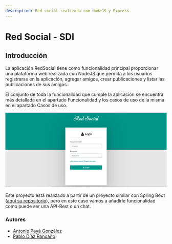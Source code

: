 ```yaml
---
description: Red social realizada con NodeJS y Express.
---
```


# Red Social - SDI

## Introducción

La aplicación RedSocial tiene como funcionalidad principal proporcionar una plataforma web realizada con NodeJS que permita a los usuarios registrarse en la aplicación, agregar amigos, crear publicaciones y listar las publicaciones de sus amigos.

El conjunto de toda la funcionalidad que cumple la aplicación se encuentra más detallada en el apartado Funcionalidad y los casos de uso de la misma en el apartado Casos de uso.

![P&#xE1;gina de Login de la aplicaci&#xF3;n.](.gitbook/assets/login.png)

Este proyecto está realizado a partir de un proyecto similar con Spring Boot \([aquí su repositorio](https://github.com/antonioalfa22/RedSocial-SDI)\), pero en este caso vamos a añadirle funcionalidad como puede ser una API-Rest o un chat.

### Autores

* [Antonio Payá González](https://github.com/antonioalfa22)
* [Pablo Díaz Rancaño](https://github.com/PablooD9)



